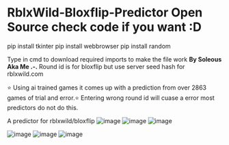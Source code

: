 # RblxWild-Bloxflip-Predictor Open Source check code if you want :D
pip install tkinter
pip install webbrowser
pip install random

Type in cmd to download required imports to make the file work
**By Soleous Aka Me .-.**
Round id is for bloxflip but use server seed hash for rblxwild.com

⭐ Using  ai trained games it comes up with a prediction from over 2863 games of trial and error.⭐
Entering wrong round id will cuase a error most predictors do not do this.


A predictor for rblxwild/bloxflip 
![image](https://user-images.githubusercontent.com/101955099/219939504-ef8026df-6836-40c2-98ea-7f7dd2335e17.png)
![image](https://user-images.githubusercontent.com/101955099/219939516-b7601cc7-5f93-4c45-93a9-e95e5b69424e.png)
![image](https://user-images.githubusercontent.com/101955099/219939522-ca77f279-6156-4d0a-ab3d-ee1c79696f90.png)


![image](https://user-images.githubusercontent.com/101955099/219939372-ee96b6c3-3f5c-4acd-bf7a-af2f6a0ae6d6.png)
![image](https://user-images.githubusercontent.com/101955099/219939401-4e6d995f-9eeb-48bf-b842-fbf8d7bdd5fa.png)
![image](https://user-images.githubusercontent.com/101955099/219939420-ac899489-55d8-4f55-bfd0-fb87d019d0a3.png)

